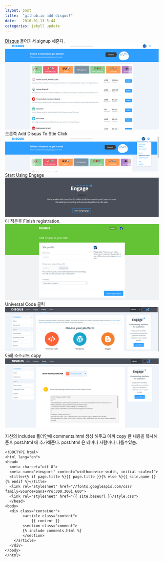 ```yaml
---
layout: post
title:  "github.io add disqus!"
date:   2016-01-13 5:44
categories: jekyll update
---
```


<a href="https://disqus.com/">Disqus</a> 들어가서 signup 해준다.
![disqus1](https://raw.githubusercontent.com/ekeon/ekeon.github.io/master/image/disqus1.png)
오른쪽 Add Disqus To Stie Click
![disqus2](https://raw.githubusercontent.com/ekeon/ekeon.github.io/master/image/disqus2.png)
Start Using Engage
![disqus3](https://raw.githubusercontent.com/ekeon/ekeon.github.io/master/image/disqus3.png)
다 적은후 Finish registration.
![disqus4](https://raw.githubusercontent.com/ekeon/ekeon.github.io/master/image/disqus4.png)
Universal Code 클릭
![disqus5](https://raw.githubusercontent.com/ekeon/ekeon.github.io/master/image/disqus5.png)
아래 소스코드 copy
![disqus6](https://raw.githubusercontent.com/ekeon/ekeon.github.io/master/image/disqus6.png)

자신의 includes 폴더안에 comments.html 생성 해주고 아까 copy 한 내용을 복사해준후 post.html 에 추가해준다.
post.html 은 테마나 사람마다 다를수있슴.

```
<!DOCTYPE html>
<html lang="en">
<head>
  <meta charset="utf-8">
  <meta name="viewport" content="width=device-width, initial-scale=1">
  <title>{% if page.title %}{{ page.title }}{% else %}{{ site.name }}{% endif %}</title>
  <link rel="stylesheet" href="//fonts.googleapis.com/css?family=Source+Sans+Pro:300,300i,600">
  <link rel="stylesheet" href="{{ site.baseurl }}/style.css">
  </head>
<body>
  <div class="container">
        <article class="content">
            {{ content }}
        <section class="comment">
        {% include comments.html %}
        </section>
    </article>
  </div>
</body>
</html>
```
